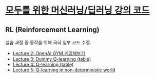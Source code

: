 # [모두를 위한 머신러닝/딥러닝 강의 코드](http://hunkim.github.io/ml/)
## RL (Reinforcement Learning)

실습 과정 중 동작을 위해 극히 일부 코드 수정.

  * [Lecture 2: OpenAI GYM 게임해보기](rl-l02.md)
  * [Lecture 3: Dummy Q-learning (table)](rl-l03.md)
  * [Lecture 4: Q-learning (table)](rl-l04.md)
  * [Lecture 5: Q-learning in non-deterministic world](rl-l05.md)
